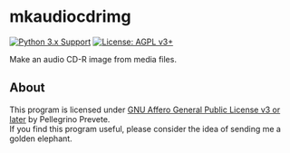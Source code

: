 # mkaudiocdrimg

[![Python 3.x Support](https://img.shields.io/pypi/pyversions/Django.svg)](https://python.org)
[![License: AGPL v3+](https://img.shields.io/badge/license-AGPL%20v3%2B-blue.svg)](http://www.gnu.org/licenses/agpl-3.0) 

Make an audio CD-R image from media files.

## About

This program is licensed under [GNU Affero General Public License v3 or later](https://www.gnu.org/licenses/agpl-3.0.en.html) by Pellegrino Prevete.<br>
If you find this program useful, please consider the idea of sending me a golden elephant.
